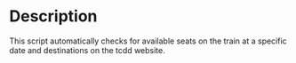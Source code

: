 # Description

This script automatically checks for available seats on the train at a specific date and destinations on the tcdd website.
